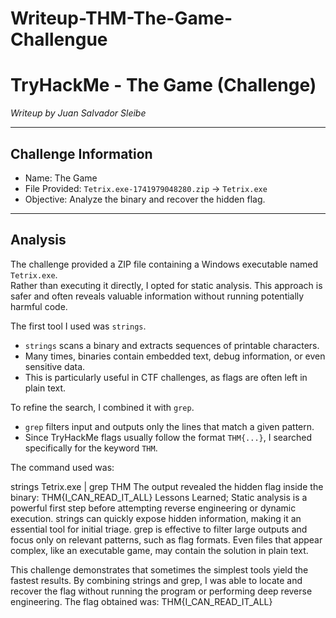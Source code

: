 # Writeup-THM-The-Game-Challengue
# TryHackMe - The Game (Challenge)  
*Writeup by Juan Salvador Sleibe*

---

## Challenge Information
- Name: The Game  
- File Provided: `Tetrix.exe-1741979048280.zip` → `Tetrix.exe`  
- Objective: Analyze the binary and recover the hidden flag.

---

## Analysis
The challenge provided a ZIP file containing a Windows executable named `Tetrix.exe`.  
Rather than executing it directly, I opted for static analysis. This approach is safer and often reveals valuable information without running potentially harmful code.  

The first tool I used was `strings`.  
- `strings` scans a binary and extracts sequences of printable characters.  
- Many times, binaries contain embedded text, debug information, or even sensitive data.  
- This is particularly useful in CTF challenges, as flags are often left in plain text.  

To refine the search, I combined it with `grep`.  
- `grep` filters input and outputs only the lines that match a given pattern.  
- Since TryHackMe flags usually follow the format `THM{...}`, I searched specifically for the keyword `THM`.  

The command used was:

strings Tetrix.exe | grep THM
The output revealed the hidden flag inside the binary:
THM{I_CAN_READ_IT_ALL}
Lessons Learned;
Static analysis is a powerful first step before attempting reverse engineering or dynamic execution.
strings can quickly expose hidden information, making it an essential tool for initial triage.
grep is effective to filter large outputs and focus only on relevant patterns, such as flag formats.
Even files that appear complex, like an executable game, may contain the solution in plain text.


This challenge demonstrates that sometimes the simplest tools yield the fastest results.
By combining strings and grep, I was able to locate and recover the flag without running the program or performing deep reverse engineering.
The flag obtained was:
THM{I_CAN_READ_IT_ALL}
